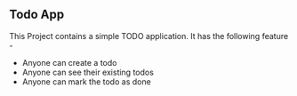 ## Todo App

This Project contains a simple TODO application.
It has the following feature -

- Anyone can create a todo
- Anyone can see their existing todos
- Anyone can mark the todo as done